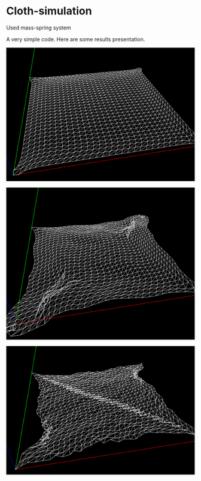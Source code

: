# Cloth-simulation
Used mass-spring system

A very simple code. Here are some results presentation.

![result1](https://github.com/GeCao/Cloth-simulation/blob/master/result1.PNG)

![result2](https://github.com/GeCao/Cloth-simulation/blob/master/result2.PNG)

![result3](https://github.com/GeCao/Cloth-simulation/blob/master/result3.PNG)
